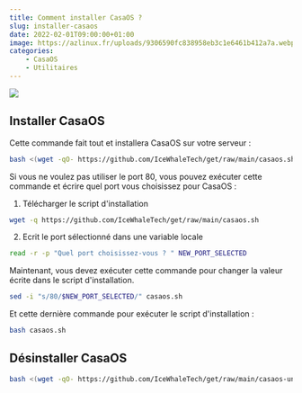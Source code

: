 ```yaml
---
title: Comment installer CasaOS ?
slug: installer-casaos
date: 2022-02-01T09:00:00+01:00
image: https://azlinux.fr/uploads/9306590fc838958eb3c1e6461b412a7a.webp
categories:
    - CasaOS
    - Utilitaires
--- 
```


![](https://azlinux.fr/uploads/486a4a462a17ab0ed4ae22df6bd6064b.webp)

## Installer CasaOS

Cette commande fait tout et installera CasaOS sur votre serveur :

```bash
bash <(wget -qO- https://github.com/IceWhaleTech/get/raw/main/casaos.sh)
```

Si vous ne voulez pas utiliser le port 80, vous pouvez exécuter cette commande et écrire quel port vous choisissez pour CasaOS :

1. Télécharger le script d'installation

```bash
wget -q https://github.com/IceWhaleTech/get/raw/main/casaos.sh
```

2. Ecrit le port sélectionné dans une variable locale

```bash
read -r -p "Quel port choisissez-vous ? " NEW_PORT_SELECTED
```

Maintenant, vous devez exécuter cette commande pour changer la valeur écrite dans le script d'installation.

```bash
sed -i "s/80/$NEW_PORT_SELECTED/" casaos.sh
```

Et cette dernière commande pour exécuter le script d'installation :

```bash
bash casaos.sh
```

## Désinstaller CasaOS

```bash
bash <(wget -qO- https://github.com/IceWhaleTech/get/raw/main/casaos-uninstall.sh)
```
